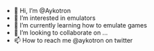 - 👋 Hi, I’m @Aykotron
- 👀 I’m interested in emulators
- 🌱 I’m currently learning how to emulate games
- 💞️ I’m looking to collaborate on ...
- 📫 How to reach me @aykotron on twitter

<!---
Aykotron/Aykotron is a ✨ special ✨ repository because its `README.md` (this file) appears on your GitHub profile.
You can click the Preview link to take a look at your changes.
--->
